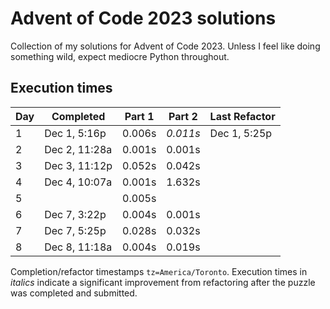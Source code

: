 # Advent of Code 2023 solutions

Collection of my solutions for Advent of Code 2023. Unless I feel like doing something wild, expect mediocre Python throughout.

## Execution times

| Day  | Completed      | Part 1 | Part 2   | Last Refactor |
|------|----------------|--------|----------|------|
| 1    | Dec 1, 5:16p   | 0.006s | *0.011s* | Dec 1, 5:25p  |
| 2    | Dec 2, 11:28a  | 0.001s | 0.001s   |  |
| 3    | Dec 3, 11:12p  | 0.052s | 0.042s   |  |
| 4    | Dec 4, 10:07a  | 0.001s | 1.632s   |  |
| 5    |                | 0.005s |          |  |
| 6    | Dec 7, 3:22p   | 0.004s | 0.001s   |  |
| 7    | Dec 7, 5:25p   | 0.028s | 0.032s   |  |
| 8    | Dec 8, 11:18a  | 0.004s | 0.019s   |  |


Completion/refactor timestamps `tz=America/Toronto`. Execution times in *italics* indicate a significant improvement from refactoring after the puzzle was completed and submitted.
